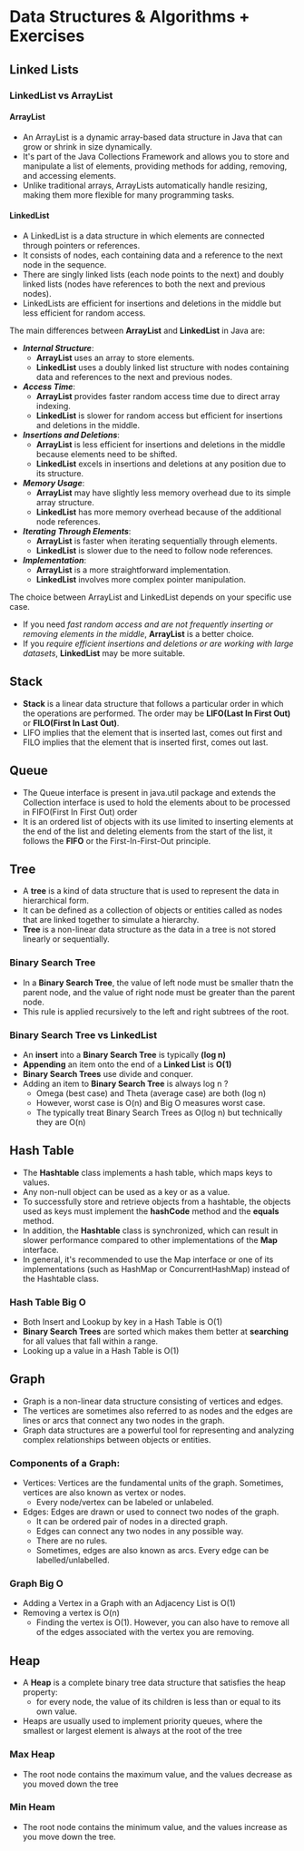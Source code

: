 # Data Structures & Algorithms + Exercises
## Linked Lists
### LinkedList vs ArrayList
#### ArrayList
- An ArrayList is a dynamic array-based data structure in Java that can grow or shrink in size dynamically.
- It's part of the Java Collections Framework and allows you to store and manipulate a list of elements, providing methods for adding, removing, and accessing elements.
- Unlike traditional arrays, ArrayLists automatically handle resizing, making them more flexible for many programming tasks.
#### LinkedList
- A LinkedList is a data structure in which elements are connected through pointers or references.
- It consists of nodes, each containing data and a reference to the next node in the sequence.
- There are singly linked lists (each node points to the next) and doubly linked lists (nodes have references to both the next and previous nodes).
- LinkedLists are efficient for insertions and deletions in the middle but less efficient for random access.

The main differences between **ArrayList** and **LinkedList** in Java are:
- **_Internal Structure_**:
  - **ArrayList** uses an array to store elements.
  - **LinkedList** uses a doubly linked list structure with nodes containing data and references to the next and previous nodes.
- **_Access Time_**:
  - **ArrayList** provides faster random access time due to direct array indexing.
  - **LinkedList** is slower for random access but efficient for insertions and deletions in the middle.
- **_Insertions and Deletions_**:
  - **ArrayList** is less efficient for insertions and deletions in the middle because elements need to be shifted.
  - **LinkedList** excels in insertions and deletions at any position due to its structure.
- **_Memory Usage_**:
  - **ArrayList** may have slightly less memory overhead due to its simple array structure.
  - **LinkedList** has more memory overhead because of the additional node references.
- **_Iterating Through Elements_**:
  - **ArrayList** is faster when iterating sequentially through elements.
  - **LinkedList** is slower due to the need to follow node references.
- **_Implementation_**:
  - **ArrayList** is a more straightforward implementation.
  - **LinkedList** involves more complex pointer manipulation.
 
The choice between ArrayList and LinkedList depends on your specific use case. 
- If you need _fast random access and are not frequently inserting or removing elements in the middle_, **ArrayList** is a better choice.
- If you _require efficient insertions and deletions or are working with large datasets_, **LinkedList** may be more suitable.

## Stack
- **Stack** is a linear data structure that follows a particular order in which the operations are performed. The order may be **LIFO(Last In First Out)** or **FILO(First In Last Out)**.
- LIFO implies that the element that is inserted last, comes out first and FILO implies that the element that is inserted first, comes out last.

## Queue
- The Queue interface is present in java.util package and extends the Collection interface is used to hold the elements about to be processed in FIFO(First In First Out) order
- It is an ordered list of objects with its use limited to inserting elements at the end of the list and deleting elements from the start of the list, it follows the **FIFO** or the First-In-First-Out principle.

## Tree
- A **tree** is a kind of data structure that is used to represent the data in hierarchical form.
- It can be defined as a collection of objects or entities called as nodes that are linked together to simulate a hierarchy.
- **Tree** is a non-linear data structure as the data in a tree is not stored linearly or sequentially.

### Binary Search Tree
- In a **Binary Search Tree**, the value of left node must be smaller thatn the parent node, and the value of right node must be greater than the parent node.
- This rule is applied recursively to the left and right subtrees of the root.

### Binary Search Tree vs LinkedList
- An **insert** into a **Binary Search Tree** is typically **(log n)**
- **Appending** an item onto the end of a **Linked List** is **O(1)**
- **Binary Search Trees** use divide and conquer.
- Adding an item to **Binary Search Tree** is always log n ?
  - Omega (best case) and Theta (average case) are both (log n)
  - However, worst case is O(n) and Big O measures worst case.
  - The typically treat Binary Search Trees as O(log n) but technically they are O(n)
 
## Hash Table
- The **Hashtable** class implements a hash table, which maps keys to values.
- Any non-null object can be used as a key or as a value.
- To successfully store and retrieve objects from a hashtable, the objects used as keys must implement the **hashCode** method and the **equals** method.
- In addition, the **Hashtable** class is synchronized, which can result in slower performance compared to other implementations of the **Map** interface.
- In general, it's recommended to use the Map interface or one of its implementations (such as HashMap or ConcurrentHashMap) instead of the Hashtable class.

### Hash Table Big O
- Both Insert and Lookup by key in a Hash Table is O(1)
- **Binary Search Trees** are sorted which makes them better at **searching** for all values that fall within a range.
- Looking up a value in a Hash Table is O(1)

## Graph
- Graph is a non-linear data structure consisting of vertices and edges.
- The vertices are sometimes also referred to as nodes and the edges are lines or arcs that connect any two nodes in the graph.
- Graph data structures are a powerful tool for representing and analyzing complex relationships between objects or entities.

### Components of a Graph:
- Vertices: Vertices are the fundamental units of the graph. Sometimes, vertices are also known as vertex or nodes.
  - Every node/vertex can be labeled or unlabeled.
- Edges: Edges are drawn or used to connect two nodes of the graph.
  - It can be ordered pair of nodes in a directed graph.
  - Edges can connect any two nodes in any possible way.
  - There are no rules.
  - Sometimes, edges are also known as arcs. Every edge can be labelled/unlabelled.
### Graph Big O
- Adding a Vertex in a Graph with an Adjacency List is O(1)
- Removing a vertex is O(n)
  - Finding the vertex is O(1). However, you can also have to remove all of the edges associated with the vertex you are removing.
 
## Heap
- A **Heap** is a complete binary tree data structure that satisfies the heap property:
  - for every node, the value of its children is less than or equal to its own value.
- Heaps are usually used to implement priority queues, where the smallest or largest element is always at the root of the tree
### Max Heap
- The root node contains the maximum value, and the values decrease as you moved down the tree
### Min Heam
- The root node contains the minimum value, and the values increase as you move down the tree.
